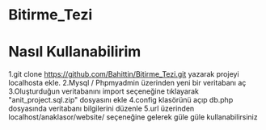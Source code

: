 # Bitirme_Tezi

# Nasıl Kullanabilirim
1.git clone https://github.com/Bahittin/Bitirme_Tezi.git  yazarak projeyi localhosta ekle.
2.Mysql / Phpmyadmin üzerinden yeni bir veritabanı aç
3.Oluşturduğun veritabanını import seçeneğine tıklayarak "anit_project.sql.zip" dosyasını  ekle 
4.config klasörünü açıp db.php dosyasında veritabanı bilgilerini düzenle 
5.url üzerinden localhost/anaklasor/website/  seçeneğine gelerek güle güle kullanabilirsiniz
